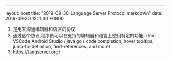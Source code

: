---
layout: post
title:  "2019-09-30-Language Server Protocol.markdown"
date:   2019-09-30 12:11:30 +0800

1. 是用来沟通编辑器和语言的协议.
2. 通过这个协议,程序员可以在支持的编辑器和语言上使用特定的功能.
(Vim VSCode Android Studio / java go / 
code completion, hover tooltips, 
jump-to-definition, find-references, and more)
3. https://langserver.org/
 
 
    